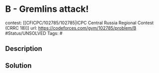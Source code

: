 # B - Gremlins attack!

contest: [[CFICPC/102785/102785|ICPC Central Russia Regional Contest (CRRC 18)]]
url: https://codeforces.com/gym/102785/problem/B
#Status/UNSOLVED
Tags: #

## Description

## Solution

